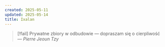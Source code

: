 ```yaml
---
created: 2025-05-11
updated: 2025-05-14
title: Ixalan
---
```

>[!fail] Prywatne zbiory w odbudowie — dopraszam się o cierpliwość
>— *Pierre Jeoun Tzy*  
